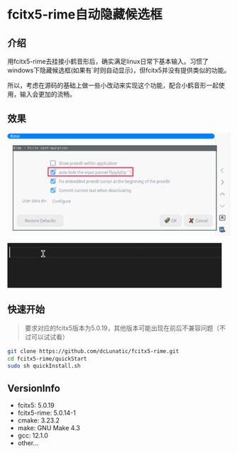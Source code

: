 # fcitx5-rime自动隐藏候选框
## 介绍

用fcitx5-rime去挂接小鹤音形后，确实满足linux日常下基本输入。习惯了windows下隐藏候选框(如果有`时则自动显示)，但fcitx5并没有提供类似的功能。

所以，考虑在源码的基础上做一些小改动来实现这个功能，配合小鹤音形一起使用，输入会更加的流畅。

## 效果

![](assets/2.png)

![](assets/1.gif)

## 快速开始
> 要求对应的fcitx5版本为5.0.19，其他版本可能出现在前后不兼容问题（不过可以试试看）
```sh
git clone https://github.com/dcLunatic/fcitx5-rime.git
cd fcitx5-rime/quickStart
sudo sh quickInstall.sh
```

## VersionInfo
- fcitx5: 5.0.19
- fcitx5-rime: 5.0.14-1
- cmake: 3.23.2
- make: GNU Make 4.3
- gcc: 12.1.0
- other...